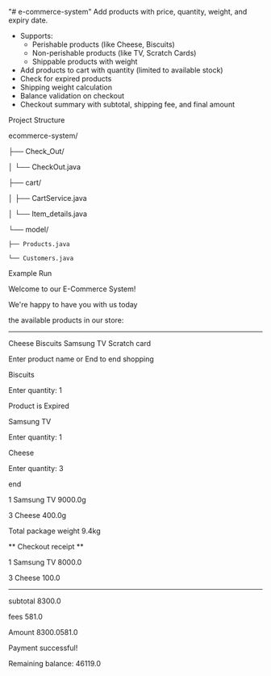 "# e-commerce-system" 
Add products with price, quantity, weight, and expiry date.
- Supports:
  - Perishable products (like Cheese, Biscuits)
  - Non-perishable products (like TV, Scratch Cards)
  - Shippable products with weight
- Add products to cart with quantity (limited to available stock)
- Check for expired products
- Shipping weight calculation
- Balance validation on checkout
- Checkout summary with subtotal, shipping fee, and final amount


Project Structure

ecommerce-system/


├── Check_Out/

│   └── CheckOut.java

├── cart/

│   ├── CartService.java

│   └── Item_details.java

└── model/

    ├── Products.java
   
    └── Customers.java
   


Example Run

Welcome to our E-Commerce System!

We're happy to have you with us today 

the available products in our store:

-------------------------------------------------

Cheese Biscuits Samsung TV Scratch card

Enter product name or End to end shopping

Biscuits

Enter quantity: 1

Product is Expired

Samsung TV

Enter quantity: 1

Cheese

Enter quantity: 3

end

1 Samsung TV 9000.0g

3 Cheese 400.0g

Total package weight 9.4kg


**   Checkout receipt   ** 

1 Samsung TV 8000.0

3 Cheese 100.0

--------------------------

subtotal                 8300.0

fees                   581.0

Amount                 8300.0581.0

Payment successful!

Remaining balance: 46119.0

